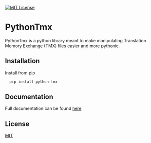 
[![MIT License](https://img.shields.io/badge/License-MIT-green.svg)](https://choosealicense.com/licenses/mit/)

# PythonTmx

PythonTmx is a python library meant to make manipulating Translation Memory
Exchange (TMX) files easier and more pythonic.

## Installation

Install from pip

```bash
  pip install python-tmx
```
    
## Documentation

Full documentation can be found
[here](https://python-tmx.readthedocs.io/en/stable/)

## License

[MIT](https://choosealicense.com/licenses/mit/)


